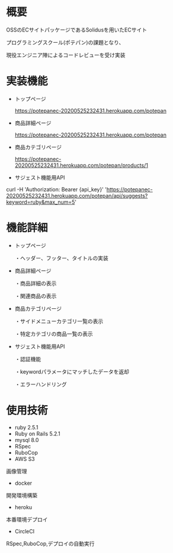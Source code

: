# 概要
OSSのECサイトパッケージであるSolidusを用いたECサイト

プログラミングスクール(ポテパン)の課題となり、

現役エンジニア陣によるコードレビューを受け実装

# 実装機能
- トップページ

  https://potepanec-20200525232431.herokuapp.com/potepan

- 商品詳細ページ

  https://potepanec-20200525232431.herokuapp.com/potepan

- 商品カテゴリページ

  https://potepanec-20200525232431.herokuapp.com/potepan/products/1

- サジェスト機能用API

curl -H 'Authorization: Bearer {api_key}' 'https://potepanec-20200525232431.herokuapp.com/potepan/api/suggests?keyword=ruby&max_num=5'


# 機能詳細

- トップページ

  ・ヘッダー、フッター、タイトルの実装

- 商品詳細ページ

  ・商品詳細の表示

  ・関連商品の表示

- 商品カテゴリページ

  ・サイドメニューカテゴリ一覧の表示

  ・特定カテゴリの商品一覧の表示

- サジェスト機能用API

  ・認証機能

  ・keywordパラメータにマッチしたデータを返却

  ・エラーハンドリング

# 使用技術
- ruby 2.5.1
- Ruby on Rails 5.2.1
- mysql 8.0
- RSpec
- RuboCop
- AWS S3

画像管理

- docker

開発環境構築
- heroku

本番環境デプロイ

- CircleCI

RSpec,RuboCop,デプロイの自動実行


